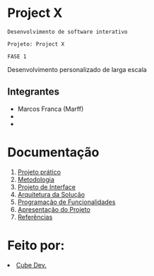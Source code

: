# Project X

`Desenvolvimento de software interativo`

`Projeto: Project X`

`FASE 1`

Desenvolvimento personalizado de larga escala

## Integrantes

* Marcos Franca (Marff) 
* 
*



# Documentação

<ol>
<li><a href="docs/01-Projeto prático.md"> Projeto prático</a></li>
<li><a href="docs/03-Metodologia.md"> Metodologia</a></li>
<li><a href="docs/04-Projeto de Interface.md"> Projeto de Interface</a></li>
<li><a href="docs/05-Arquitetura da Solução.md"> Arquitetura da Solução</a></li>
<li><a href="docs/07-Programação de Funcionalidades.md"> Programação de Funcionalidades</a></li>
<li><a href="docs/12-Apresentação do Projeto.md"> Apresentação do Projeto</a></li>
<li><a href="docs/13-Referências.md"> Referências</a></li>
</ol>

# Feito por:

<li><a href="https://www.cubedev.com.br"> Cube Dev.</a></li>
